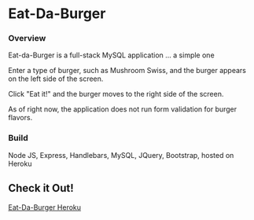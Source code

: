 # Eat-Da-Burger

### Overview

Eat-da-Burger is a full-stack MySQL application ... a simple one

Enter a type of burger, such as Mushroom Swiss, and the burger appears on the left side of the screen.

Click "Eat it!" and the burger moves to the right side of the screen.

As of right now, the application does not run form validation for burger flavors.

### Build
Node JS, Express, Handlebars, MySQL, JQuery, Bootstrap, hosted on Heroku

## Check it Out!
[Eat-Da-Burger Heroku](https://protected-cliffs-74770.herokuapp.com/)

